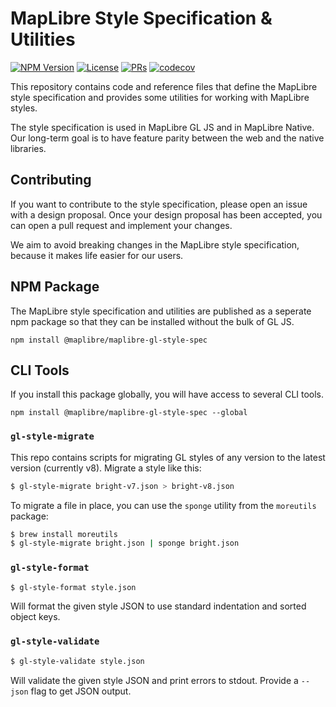 # MapLibre Style Specification & Utilities

[![NPM Version](https://badge.fury.io/js/@maplibre%2Fmaplibre-gl-style-spec.svg)](https://npmjs.org/package/@maplibre/maplibre-gl-style-spec) 
[![License](https://img.shields.io/badge/License-BSD_3--Clause-blue.svg?style=flat)](LICENSE.txt) [![PRs](https://img.shields.io/badge/PRs-welcome-brightgreen.svg?style=flat)](https://opensource.org/licenses/BSD-3-Clause) [![codecov](https://codecov.io/gh/maplibre/maplibre-style-spec/branch/main/graph/badge.svg)](https://codecov.io/gh/maplibre/maplibre-style-spec)

This repository contains code and reference files that define the MapLibre style specification and provides some utilities for working with MapLibre styles.

The style specification is used in MapLibre GL JS and in MapLibre Native. Our long-term goal is to have feature parity between the web and the native libraries.

## Contributing

If you want to contribute to the style specification, please open an issue with a design proposal. Once your design proposal has been accepted, you can open a pull request and implement your changes.

We aim to avoid breaking changes in the MapLibre style specification, because it makes life easier for our users.


## NPM Package


The MapLibre style specification and utilities are published as a seperate npm
package so that they can be installed without the bulk of GL JS.

    npm install @maplibre/maplibre-gl-style-spec

## CLI Tools

If you install this package globally, you will have access to several CLI tools.

    npm install @maplibre/maplibre-gl-style-spec --global

### `gl-style-migrate`

This repo contains scripts for migrating GL styles of any version to the latest version
(currently v8). Migrate a style like this:

```bash
$ gl-style-migrate bright-v7.json > bright-v8.json
```

To migrate a file in place, you can use the `sponge` utility from the `moreutils` package:

```bash
$ brew install moreutils
$ gl-style-migrate bright.json | sponge bright.json
```

### `gl-style-format`

```bash
$ gl-style-format style.json
```

Will format the given style JSON to use standard indentation and sorted object keys.

### `gl-style-validate`

```bash
$ gl-style-validate style.json
```

Will validate the given style JSON and print errors to stdout. Provide a
`--json` flag to get JSON output.
